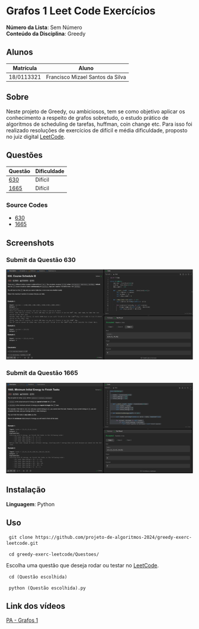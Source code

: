 # Grafos 1 Leet Code Exercícios

**Número da Lista**: Sem Número<br>
**Conteúdo da Disciplina**: Greedy

## Alunos
|Matrícula | Aluno |
| -- | -- |
| 18/0113321  | Francisco Mizael Santos da Silva |

## Sobre 
Neste projeto de Greedy, ou ambiciosos, tem se como objetivo aplicar os conhecimento a respeito de grafos sobretudo, o estudo prático de algoritmos de scheduling de tarefas, huffman, coin change etc. Para isso foi realizado resoluções de exercícios de difícil e média dificuldade, proposto no juiz digital [LeetCode](https://leetcode.com/).

## Questões
| Questão | Dificuldade |
| -- | -- |
| [630](https://leetcode.com/problems/course-schedule-iii/description/?envType=problem-list-v2&envId=greedy) | Difícil |
| [1665](https://leetcode.com/problems/minimum-initial-energy-to-finish-tasks/description/?envType=problem-list-v2&envId=greedy) | Difícil |

### Source Codes
- [630](https://github.com/projeto-de-algoritmos-2024/greedy-exerc-leetcode/blob/main/Questoes/Q630/Q630.py)
- [1665](https://github.com/projeto-de-algoritmos-2024/greedy-exerc-leetcode/blob/main/Questoes/Q1665/Q1665.py)

## Screenshots
### Submit da Questão 630
![Submissao](https://github.com/projeto-de-algoritmos-2024/greedy-exerc-leetcode/blob/main/Questoes/Q630/assets/LeetCode1.png "Exercicio Submetido")
<br>

### Submit da Questão 1665
![Submissao](https://github.com/projeto-de-algoritmos-2024/greedy-exerc-leetcode/blob/main/Questoes/Q1665/assets/LeetCode2.png "Exercicio Submetido")
<br>

## Instalação 
**Linguagem**: Python<br>


## Uso 
```
 git clone https://github.com/projeto-de-algoritmos-2024/greedy-exerc-leetcode.git
```
```
 cd greedy-exerc-leetcode/Questoes/
```
Escolha uma questão que deseja rodar ou testar no [LeetCode](https://leetcode.com/).
```
 cd (Questão escolhida)
```
```
 python (Questão escolhida).py
```

## Link dos vídeos
[PA - Grafos 1](https://youtu.be/T9vPYCrH5pQ)




